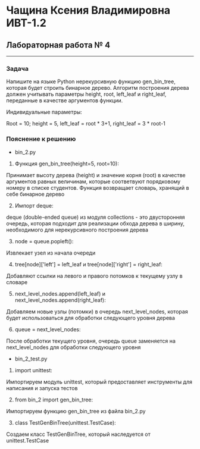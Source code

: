 # Чащина Ксения Владимировна ИВТ-1.2

## Лабораторная работа № 4

_ _ _

### Задача  
Напишите на языке Python нерекурсивную функцию gen_bin_tree, которая будет строить бинарное дерево. Алгоритм построения дерева должен учитывать параметры height, root, left_leaf и right_leaf, переданные в качестве аргументов функции.

Индивидуальные параметры:

Root = 10; height = 5, left_leaf = root * 3+1, right_leaf = 3 * root-1
### Пояснение к решению
- bin_2.py
1. Функция gen_bin_tree(height=5, root=10):

Принимает высоту дерева (height) и значение корня (root) в качестве аргументов равных величинам, которые соответвуют порядковому номеру в списке студентов. Функция возвращает словарь, хранящий в себе бинарное дерево

2. Импорт deque:

deque (double-ended queue) из модуля collections - это двусторонняя очередь, которая подходит для реализации обхода дерева в ширину, необходимого для нерекурсивного построения дерева

3. node = queue.popleft():

Извлекает узел из начала очереди

4.  tree[node]['left'] = left_leaf и tree[node]['right'] = right_leaf:

Добавляют ссылки на левого и правого потомков к текущему узлу в словаре

5.  next_level_nodes.append(left_leaf) и next_level_nodes.append(right_leaf):

Добавляем новые узлы (потомки) в очередь next_level_nodes, которая будет использоваться для обработки следующего уровня дерева

6. queue = next_level_nodes:

После обработки текущего уровня, очередь queue заменяется на next_level_nodes для обработки следующего уровня

- bin_2_test.py
1. import unittest:

Импортируем модуль unittest, который предоставляет инструменты для написания и запуска тестов

2. from bin_2 import gen_bin_tree:

Импортируем функцию gen_bin_tree из файла bin_2.py

3. class TestGenBinTree(unittest.TestCase):

Создаем класс TestGenBinTree, который наследуется от unittest.TestCase

